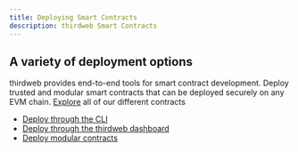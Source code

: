```yaml
---
title: Deploying Smart Contracts
description: thirdweb Smart Contracts
---
```


## A variety of deployment options

thirdweb provides end-to-end tools for smart contract development. Deploy trusted and modular smart contracts that can
be deployed securely on any EVM chain.
[Explore](https://portal.thirdweb.com/contracts/explore/overview?utm_source=zk-sync&utm_medium=docs) all of our
different contracts

- [Deploy through the CLI](https://blog.thirdweb.com/guides/how-to-deploy-any-smart-contract-using-thirdweb-cli/?utm_source=zk-sync&utm_medium=docs)
- [Deploy through the thirdweb dashboard](https://portal.thirdweb.com/contracts/explore/pre-built-contracts/nft-drop#deploy-nft-drop-dashboard?utm_source=zk-sync&utm_medium=docs)
- [Deploy modular contracts](https://blog.thirdweb.com/guides/create-deploy-modular-contracts-thirdweb-guide/?utm_source=zk-sync&utm_medium=docs)
